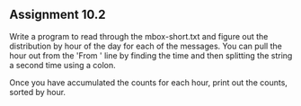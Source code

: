 ## Assignment 10.2

Write a program to read through the mbox-short.txt and figure out the distribution by hour of the day for each of the messages. You can pull the hour out from the 'From ' line by finding the time and then splitting the string a second time using a colon.

Once you have accumulated the counts for each hour, print out the counts, sorted by hour.